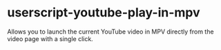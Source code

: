 # userscript-youtube-play-in-mpv
Allows you to launch the current YouTube video in MPV directly from the video page with a single click.
